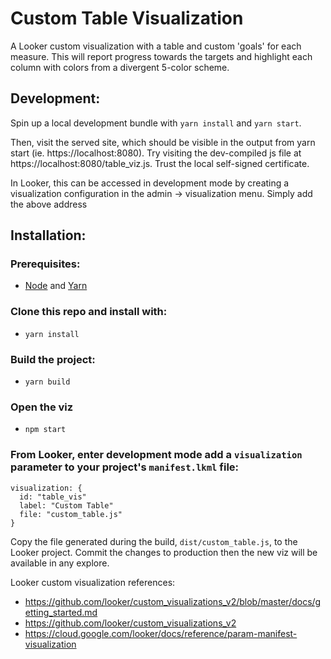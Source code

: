 # Custom Table Visualization

A Looker custom visualization with a table and custom 'goals' for each measure. This will report progress towards the targets and highlight each column with colors from a divergent 5-color scheme.

## Development:

Spin up a local development bundle with
`yarn install` and `yarn start`.

Then, visit the served site, which should be visible in the output from yarn start (ie. https://localhost:8080). Try visiting the dev-compiled js file at https://localhost:8080/table_viz.js.  Trust the local self-signed certificate.

In Looker, this can be accessed in development mode by creating a visualization configuration in the admin -> visualization menu. Simply add the above address  

## Installation:

### Prerequisites:

- [Node](https://nodejs.org/en/) and [Yarn](https://yarnpkg.com/)

### Clone this repo and install with:

- ```yarn install```

### Build the project:

- ```yarn build```

### Open the viz

- ```npm start```

### From Looker, enter development mode add a `visualization` parameter to your project's `manifest.lkml` file:

```
visualization: {
  id: "table_vis"
  label: "Custom Table"
  file: "custom_table.js"
}
```

Copy the file generated during the build, `dist/custom_table.js`, to the Looker project. Commit the changes to production then the new viz will be available in any explore.



Looker custom visualization references:
- https://github.com/looker/custom_visualizations_v2/blob/master/docs/getting_started.md
- https://github.com/looker/custom_visualizations_v2
- https://cloud.google.com/looker/docs/reference/param-manifest-visualization
